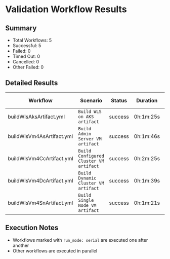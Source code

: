 # Validation Workflow Results

## Summary
- Total Workflows: 5
- Successful: 5
- Failed: 0
- Timed Out: 0
- Cancelled: 0
- Other Failed: 0

## Detailed Results

| Workflow | Scenario | Status | Duration | Run URL |
|----------|----------|---------|-----------|----------|
| buildWlsAksArtifact.yml | `Build WLS on AKS artifact` | success | 0h:1m:25s | [View Run](https://github.com/oracle/weblogic-azure/actions/runs/18083994316) |
| buildWlsVm4AsArtifact.yml | `Build Admin Server VM artifact` | success | 0h:1m:46s | [View Run](https://github.com/oracle/weblogic-azure/actions/runs/18083996200) |
| buildWlsVm4CcArtifact.yml | `Build Configured Cluster VM artifact` | success | 0h:2m:25s | [View Run](https://github.com/oracle/weblogic-azure/actions/runs/18083998016) |
| buildWlsVm4DcArtifact.yml | `Build Dynamic Cluster VM artifact` | success | 0h:1m:39s | [View Run](https://github.com/oracle/weblogic-azure/actions/runs/18083999868) |
| buildWlsVm4SnArtifact.yml | `Build Single Node VM artifact` | success | 0h:1m:21s | [View Run](https://github.com/oracle/weblogic-azure/actions/runs/18084001468) |


## Execution Notes
- Workflows marked with `run_mode: serial` are executed one after another
- Other workflows are executed in parallel
